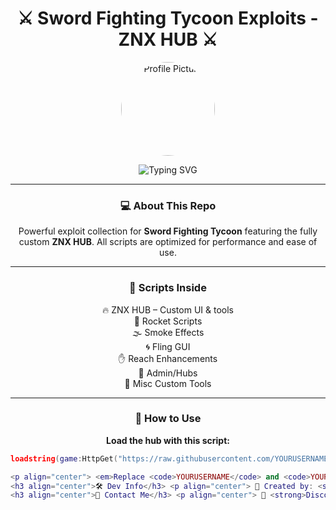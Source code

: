<h1 align="center">⚔️ Sword Fighting Tycoon Exploits - ZNX HUB ⚔️</h1>  

<p align="center">
  <img src="https://i.imgur.com/gAmDRdc.jpeg" width="150" height="150" style="border-radius: 50%;" alt="Profile Picture"/>
</p>

<p align="center">
  <img src="https://readme-typing-svg.herokuapp.com?font=Fira+Code&pause=1000&color=F75C7E&width=435&lines=ZNX+HUB+by+ghazitab_main;Sword+Fighting+Tycoon+Exploit+Scripts;Rocket+%2F+Smoke+%2F+Fling+%2F+Reach;Custom+GUIs+%26+More" alt="Typing SVG" />
</p>  

---

<h3 align="center">💻 About This Repo</h3>

<p align="center">
  Powerful exploit collection for <strong>Sword Fighting Tycoon</strong> featuring the fully custom <strong>ZNX HUB</strong>.  
  All scripts are optimized for performance and ease of use.
</p>

---

<h3 align="center">🚀 Scripts Inside</h3>

<p align="center">
  🔥 ZNX HUB – Custom UI & tools<br>
  🧨 Rocket Scripts<br>
  🌫️ Smoke Effects<br>
  🌀 Fling GUI<br>
  ✋ Reach Enhancements<br>
  👑 Admin/Hubs<br>
  🔧 Misc Custom Tools
</p>

---

<h3 align="center">📜 How to Use</h3>

<p align="center">
  <strong>Load the hub with this script:</strong>
</p>

```lua
loadstring(game:HttpGet("https://raw.githubusercontent.com/YOURUSERNAME/YOURREPO/main/znxhub.lua"))()

<p align="center"> <em>Replace <code>YOURUSERNAME</code> and <code>YOURREPO</code> with your GitHub info.</em> </p>
<h3 align="center">🛠️ Dev Info</h3> <p align="center"> 👤 Created by: <strong>ghazitab_main</strong><br> 💻 Language: <strong>Luau</strong><br> 🧠 Executor: <strong>Wave</strong> </p>
<h3 align="center">📲 Contact Me</h3> <p align="center"> 💬 <strong>Discord:</strong> <code>ghazitab_main</code> </p> <p align="center"> <img src="https://forthebadge.com/images/badges/made-with-lua.svg"/> <img src="https://forthebadge.com/images/badges/built-with-love.svg"/> </p> ```
